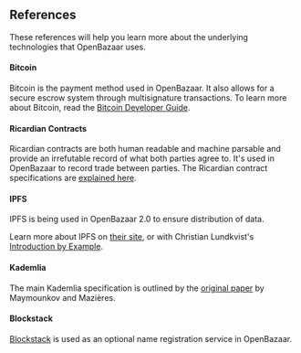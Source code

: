 ## References

These references will help you learn more about the underlying technologies that OpenBazaar uses.

#### Bitcoin

Bitcoin is the payment method used in OpenBazaar. It also allows for a secure escrow system through multisignature transactions. To learn more about Bitcoin, read the <a href="https://bitcoin.org/en/developer-guide#block-chain-overview">Bitcoin Developer Guide</a>.

#### Ricardian Contracts

Ricardian contracts are both human readable and machine parsable and provide an irrefutable record of what both parties agree to. It's used in OpenBazaar to record trade between parties. The Ricardian contract specifications are <a href="http://iang.org/papers/ricardian_contract.html">explained here</a>.

#### IPFS

IPFS is being used in OpenBazaar 2.0 to ensure distribution of data.

Learn more about IPFS on <a href="https://ipfs.io/">their site</a>, or with Christian Lundkvist's <a href="http://whatdoesthequantsay.com/2015/09/13/ipfs-introduction-by-example">Introduction by Example</a>.

#### Kademlia

The main Kademlia specification is outlined by the <a href="https://pdos.csail.mit.edu/~petar/papers/maymounkov-kademlia-lncs.pdf">original paper</a> by Maymounkov and Mazières.

#### Blockstack

<a href="https://blockstack.org/">Blockstack</a> is used as an optional name registration service in OpenBazaar.




